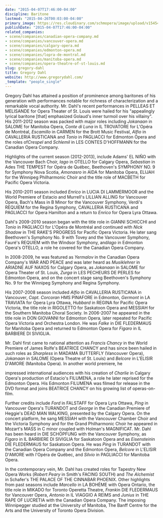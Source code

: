 ```yaml
---
date: "2015-04-07T17:46:00-04:00"
discipline: Baritone
lastmod: "2015-04-26T00:03:00-04:00"
primary_image: https://res.cloudinary.com/schmopera/image/upload/v1545409169/media/webhook-uploads/1430021016267/Gregory-Dahl.jpg.jpg
publishDate: "2015-04-07T17:46:00-04:00"
related_companies:
- scene/companies/canadian-opera-company.md
- scene/companies/vancouver-opera.md
- scene/companies/calgary-opera.md
- scene/companies/edmonton-opera.md
- scene/companies/lopra-de-montral.md
- scene/companies/manitoba-opera.md
- scene/companies/opera-theatre-of-st-louis.md
slug: gregory-dahl
title: Gregory Dahl
website: http://www.gregorydahl.com/
_template: "people_single"
---
```


<p>
	Gregory Dahl has attained a position of prominence among baritones of his generation with performances notable for richness of characterization and a remarkable vocal authority. Mr. Dahl's recent performances in PELLEAS ET MELISANDE for Opera Theater of St. Louis were hailed for his "appealingly lyrical baritone [that] emphasized Golaud's inner turmoil over his villainy". His 2011-2012 season was packed with major roles including <em>Jokanaan</em> in SALOME for Manitoba Opera, <em>Conte di Luna</em> in IL TROVATORE for L'Opéra de Montréal, <em>Escamillo</em> in CARMEN for the Brott Music Festival, <em>Alfio</em> in CAVALLERIA RUSTICANA and <em>Tonio</em> in PAGLIACCI for Edmonton Opera and the roles of<em>Crespel</em> and <em>Schlemil</em> in LES CONTES D'HOFFMANN for the Canadian Opera Company.
</p>
<p>
	Highlights of the current season (2012-2013), include Adams' EL NIÑO with the Vancouver Bach Choir, <em>Iago</em> in OTELLO for Calgary Opera, <em>Sebastian</em> in Ades THE TEMPEST for Opéra de Québec, Beethoven's SYMPHONY NO. 9 for Symphony Nova Scotia, <em>Amonasro</em> in AIDA for Manitoba Opera, ELIJAH for the Winnipeg Philharmonic Choir and the title role of MACBETH for Pacific Opera Victoria.
</p>
<p>
	His 2010-2011 season included <em>Enrico</em> in LUCIA DI LAMMERMOOR and the World Premiere of Estacio and Murrell's LILLIAN ALLING for Vancouver Opera, Bach's Mass in B Minor for the Vancouver Symphony, Verdi's REQUIEM for the Regina Symphony, CAVALLERIA RUSTICANA and PAGLIACCI for Opera Hamilton and a return to <em>Enrico</em> for Opera Lyra Ottawa.
</p>
<p>
	Dahl's 2009-2010 season began with the title role in GIANNI SCHICCHI and <em>Tonio</em> in PAGLIACCI for L'Opéra de Montréal and continued with <em>Nick Shadow</em> in THE RAKE'S PROGRESS for Pacific Opera Victoria. He later sang Beethoven's Symphony No. 9 with Tovey and the Vancouver Symphony, Fauré's REQUIEM with the Windsor Symphony, and<em>Iago</em> in Edmonton Opera's OTELLO, a role he covered for the Canadian Opera Company.
</p>
<p>
	In 2008-2009, he was featured as <em>Yermalov</em> in the Canadian Opera Company's WAR AND PEACE and was later heard as <em>Musiklehrer</em> in ARIADNE AUF NAXOS for Calgary Opera, as <em>Jokanaan</em> in SALOME for Opera Theater of St. Louis, <em>Zurga</em> in LES PECHEURS DE PERLES for Edmonton Opera, and on the concert stage sang Beethoven's Symphony No. 9 for the Winnipeg Symphony and Regina Symphony.
</p>
<p>
	His 2007-2008 season included <em>Alfio</em> in CAVALLERIA RUSTICANA in Vancouver, <em>Capt. Corcoran</em> HMS PINAFORE in Edmonton, <em>Germont</em> in LA TRAVIATA for Opera Lyra Ottawa, <em>Hubbard</em> in REGINA for Pacific Opera Victoria, the title role in RIGOLETTO for Saskatoon Opera and MESSIAH for the Southern Manitoba Choral Society. In 2006-2007 he appeared in the title role in DON GIOVANNI for Edmonton Opera, later repeated for Pacific Opera Victoria and Orchestra London. He was <em>Falke</em> in DIE FLEDERMAUS for Manitoba Opera and returned to Edmonton Opera for <em>Figaro</em> in IL BARBIERE DI SIVIGLIA.
</p>
<p>
	<strong></strong>Mr. Dahl first came to national attention as <em>Francis Chancy</em> in the World Premiere of James Rolfe's BEATRICE CHANCY and has since been hailed in such roles as <em>Sharpless</em> in MADAMA BUTTERFLY (Vancouver Opera), <em>Jokanaan</em> in SALOME (Opera Theatre of St. Louis) and <em>Belcore</em> in L'ELISIR D'AMORE (Manitoba Opera). In another world premiere, he
</p>
<p>
	impressed international audiences with his creation of <em>Charlie</em> in Calgary Opera's production of Estacio's FILUMENA, a role he later reprised for the Edmonton Opera. His Edmonton FILUMENA was filmed for release in the DVD format and joins BEATRICE CHANCY on his growing list of operas-on-film.
</p>
<p>
	Further credits include <em>Ford</em> in FALSTAFF for Opera Lyra Ottawa, <em>Ping</em> in Vancouver Opera's TURANDOT and <em>George </em>in the Canadian Premiere of Heggie's DEAD MAN WALKING, presented by the Calgary Opera. On the concert platform, he sang MESSIAH with the Vancouver Chamber Choir and the Victoria Symphony and for the Grand Philharmonic Choir he appeared in Mozart's MASS in C minor coupled with Holman's MAGNIFICAT. Mr. Dahl has been heard in DIE SCHÖPFUNG with the Vancouver Symphony, as <em>Figaro</em> in IL BARBIERE DI SIVIGLIA for Saskatoon Opera and as <em>Eisenstein</em>in DIE FLEDERMAUS<em> </em>for Saskatoon Opera. He was <em>Ping</em> in TURANDOT with the Canadian Opera Company and the Edmonton Opera, <em>Belcore </em>in L'ELISIR D'AMORE with l'Opéra de Québec, and <em>Silvio</em> in PAGLIACCI for Manitoba Opera.
</p>
<p>
	In the contemporary vein, Mr. Dahl has created roles for Tapestry New Opera Works (<em>Robert Peary</em> in Smith's FACING SOUTH) and <em>The Alchemist</em> in Schafer's THE PALACE OF THE CINNABAR PHOENIX. Other highlights from past seasons include <em>Marcello</em> in LA BOHÈME with Opera Ontario, the title role in MIKADO<em> </em>for Toronto Operetta Theatre, <em>Frank</em>in DIE FLEDERMAUS for Vancouver Opera, <em>Antonio </em>in IL VIAGGIO A REIMS and <em>Junius</em> in THE RAPE OF LUCRETIA with the Canadian Opera Company. The imposing Winnipegger studied at the University of Manitoba, The Banff Centre for the Arts and the University of Toronto Opera Division.
</p>
